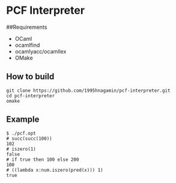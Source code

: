 PCF Interpreter
===============

##Requirements

* OCaml
* ocamlfind
* ocamlyacc/ocamllex
* OMake

## How to build

    git clone https://github.com/1995hnagamin/pcf-interpreter.git
    cd pcf-interpreter
    omake

## Example

    $ ./pcf.opt
    # succ(succ(100))
    102
    # iszero(1)
    false
    # if true then 100 else 200
    100
    # ((lambda x:num.iszero(pred(x))) 1)
    true
